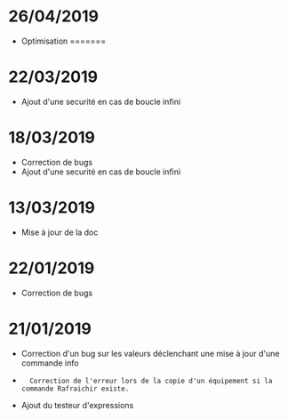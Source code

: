 # 26/04/2019

- Optimisation
=======
# 22/03/2019

- Ajout d'une securité en cas de boucle infini


# 18/03/2019

- Correction de bugs
- Ajout d'une securité en cas de boucle infini

# 13/03/2019

- Mise à jour de la doc

# 22/01/2019

-   Correction de bugs

# 21/01/2019

-   Correction d'un bug sur les valeurs déclenchant une mise à jour d'une commande info
-		Correction de l'erreur lors de la copie d'un équipement si la commande Rafraichir existe.
-   Ajout du testeur d'expressions
